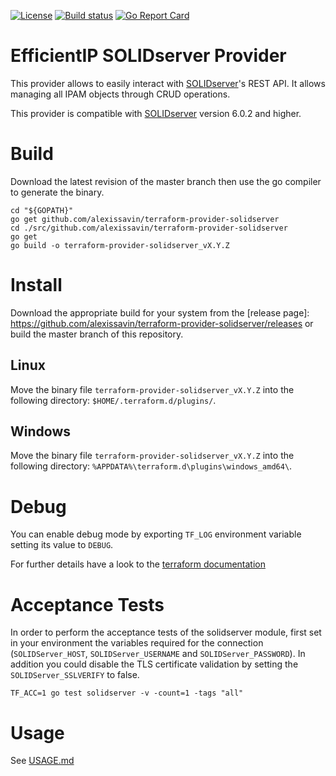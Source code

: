 [![License](https://img.shields.io/badge/License-BSD%202--Clause-blue.svg)](https://opensource.org/licenses/BSD-2-Clause) [![Build status](https://travis-ci.org/alexissavin/terraform-provider-solidserver.svg)](https://travis-ci.org/alexissavin/terraform-provider-solidserver) [![Go Report Card](https://goreportcard.com/badge/github.com/alexissavin/terraform-provider-solidserver)](https://goreportcard.com/report/github.com/alexissavin/terraform-provider-solidserver)

# EfficientIP SOLIDserver Provider

This provider allows to easily interact with [SOLIDserver](https://www.efficientip.com/products/solidserver/)'s REST API.
It allows managing all IPAM objects through CRUD operations.

This provider is compatible with [SOLIDserver](https://www.efficientip.com/products/solidserver/) version 6.0.2 and higher.

# Build

Download the latest revision of the master branch then use the go compiler to generate the binary.

```
cd "${GOPATH}"
go get github.com/alexissavin/terraform-provider-solidserver
cd ./src/github.com/alexissavin/terraform-provider-solidserver
go get
go build -o terraform-provider-solidserver_vX.Y.Z
```

# Install

Download the appropriate build for your system from the [release page]: https://github.com/alexissavin/terraform-provider-solidserver/releases or build the master branch of this repository.

## Linux

Move the binary file `terraform-provider-solidserver_vX.Y.Z` into the following directory: `$HOME/.terraform.d/plugins/`.


## Windows

Move the binary file `terraform-provider-solidserver_vX.Y.Z` into the following directory: `%APPDATA%\terraform.d\plugins\windows_amd64\`.


# Debug
You can enable debug mode by exporting `TF_LOG` environment variable setting its value to `DEBUG`.

For further details have a look to the [terraform documentation](https://www.terraform.io/docs/internals/debugging.html)

# Acceptance Tests
In order to perform the acceptance tests of the solidserver module, first set in your environment the variables required for the connection (`SOLIDServer_HOST`, `SOLIDServer_USERNAME` and `SOLIDServer_PASSWORD`). In addition you could disable the TLS certificate validation by setting the `SOLIDServer_SSLVERIFY` to false.
```
TF_ACC=1 go test solidserver -v -count=1 -tags "all"
```

# Usage
See [USAGE.md](USAGE.md)
